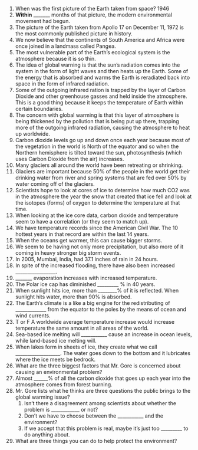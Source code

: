 1. When was the first picture of the Earth taken from space? 1946
2. **Within** _______ months of that picture, the modern environmental movement had begun.
3. The picture of the Earth taken from Apollo 17 on December 11, 1972 is the most commonly published picture in history.
4. We now believe that the continents of South America and Africa were once joined in a landmass called Pangea.
5. The most vulnerable part of the Earth’s ecological system is the atmosphere because it is so thin.
6. The idea of global warning is that the sun’s radiation comes into the system in the form of light waves and then heats up the Earth. Some of the energy that is absorbed and warms the Earth is reradiated back into space in the form of infrared radiation.
7. Some of the outgoing infrared ration is trapped by the layer of Carbon Dioxide and other greenhouse gasses and held inside the atmosphere. This is a good thing because it keeps the temperature of Earth within certain boundaries.
8. The concern with global warming is that this layer of atmosphere is being thickened by the pollution that is being put up there, trapping more of the outgoing infrared radiation, causing the atmosphere to heat up worldwide.
9. Carbon dioxide levels go up and down once each year because most of the vegetation in the world is North of the equator and so when the Northern hemisphere is tilted toward the sun, photosynthesis (which uses Carbon Dioxide from the air) increases.
10. Many glaciers all around the world have been retreating or shrinking.
11. Glaciers are important because 50% of the people in the world get their drinking water from river and spring systems that are fed over 50% by water coming off of the glaciers.
12. Scientists hope to look at cores of ice to determine how much CO2 was in the atmosphere the year the snow that created that ice fell and look at the isotopes (forms) of oxygen to determine the temperature at that time.
13. When looking at the ice core data, carbon dioxide and temperature seem to have a correlation (or they seem to match up).
14. We have temperature records since the American Civil War. The 10 hottest years in that record are within the last 14 years.
15. When the oceans get warmer, this can cause bigger storms.
16. We seem to be having not only more precipitation, but also more of it coming in heavy stronger big storm events.
17. In 2005, Mumbai, India, had 37.1 inches of rain in 24 hours.
18. In spite of the increased flooding, there have also been increased _________________.
19. _______ evaporation increases with increased temperature.
20. The Polar ice cap has diminished _________ % in 40 years.
21. When sunlight hits ice, more than ________% of it is reflected. When sunlight hits water, more than 90% is absorbed.
22. The Earth’s climate is a like a big engine for the redistributing of _____________ from the equator to the poles by the means of ocean and wind currents.
23. T or F A worldwide average temperature increase would increase temperature the same amount in all areas of the world.
24. Sea-based ice melting will ___________ cause an increase in ocean levels, while land-based ice melting will.
25. When lakes form in sheets of ice, they create what we call ___________________. The water goes down to the bottom and it lubricates where the ice meets be bedrock.
26. What are the three biggest factors that Mr. Gore is concerned about causing an environmental problem?
27. Almost ______% of all the carbon dioxide that goes up each year into the atmosphere comes from forest burning.
28. Mr. Gore lists what he thinks are three questions the public brings to the global warming issue?
	1. Isn’t there a disagreement among scientists about whether the problem is ____________ or not?
	2. Don’t we have to choose between the ___________ and the environment?
	3. If we accept that this problem is real, maybe it’s just too _________ to do anything about.
29. What are three things you can do to help protect the environment?